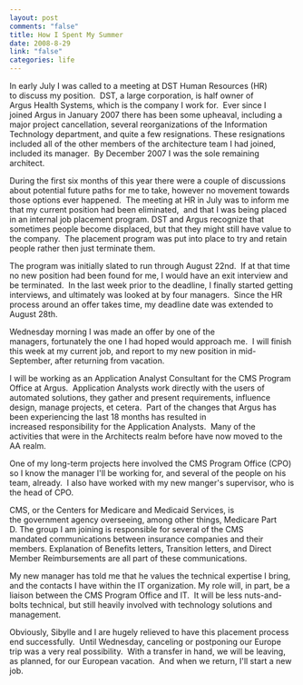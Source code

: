 ```yaml
--- 
layout: post
comments: "false"
title: How I Spent My Summer
date: 2008-8-29
link: "false"
categories: life
---
```

In early July I was called to a meeting at DST Human Resources (HR) to discuss my position.  DST, a large corporation, is half owner of Argus Health Systems, which is the company I work for.  Ever since I joined Argus in January 2007 there has been some upheaval, including a major project cancellation, several reorganizations of the Information Technology department, and quite a few resignations. These resignations included all of the other members of the architecture team I had joined, included its manager.  By December 2007 I was the sole remaining architect.

During the first six months of this year there were a couple of discussions about potential future paths for me to take, however no movement towards those options ever happened.  The meeting at HR in July was to inform me that my current position had been eliminated,  and that I was being placed in an internal job placement program. DST and Argus recognize that sometimes people become displaced, but that they might still have value to the company.  The placement program was put into place to try and retain people rather then just terminate them.

The program was initially slated to run through August 22nd.  If at that time no new position had been found for me, I would have an exit interview and be terminated.  In the last week prior to the deadline, I finally started getting interviews, and ultimately was looked at by four managers.  Since the HR process around an offer takes time, my deadline date was extended to August 28th.

Wednesday morning I was made an offer by one of the managers, fortunately the one I had hoped would approach me.  I will finish this week at my current job, and report to my new position in mid-September, after returning from vacation.

I will be working as an Application Analyst Consultant for the CMS Program Office at Argus.  Application Analysts work directly with the users of automated solutions, they gather and present requirements, influence design, manage projects, et cetera.  Part of the changes that Argus has been experiencing the last 18 months has resulted in increased responsibility for the Application Analysts.  Many of the activities that were in the Architects realm before have now moved to the AA realm.

One of my long-term projects here involved the CMS Program Office (CPO) so I know the manager I'll be working for, and several of the people on his team, already.  I also have worked with my new manger's supervisor, who is the head of CPO.

CMS, or the Centers for Medicare and Medicaid Services, is the government agency overseeing, among other things, Medicare Part D. The group I am joining is responsible for several of the CMS mandated communications between insurance companies and their members. Explanation of Benefits letters, Transition letters, and Direct Member Reimbursements are all part of these communications.

My new manager has told me that he values the technical expertise I bring, and the contacts I have within the IT organization. My role will, in part, be a liaison between the CMS Program Office and IT.  It will be less nuts-and-bolts technical, but still heavily involved with technology solutions and management.

Obviously, Sibylle and I are hugely relieved to have this placement process end successfully.  Until Wednesday, canceling or postponing our Europe trip was a very real possibility.  With a transfer in hand, we will be leaving, as planned, for our European vacation.  And when we return, I'll start a new job.
